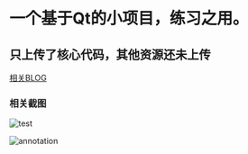 # 一个基于Qt的小项目，练习之用。</br>
## 只上传了核心代码，其他资源还未上传</br>
[相关BLOG](http://cnblogs.com/whlook/p/6533642.html)

### 相关截图

![test](https://github.com/whlook/MyMap/tree/master/imgs/test.JPG)

![annotation](https://github.com/whlook/MyMap/tree/master/imgs/annotation.JPG)